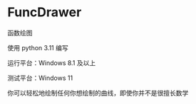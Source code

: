 # FuncDrawer

函数绘图

使用 python 3.11 编写

运行平台：Windows 8.1 及以上

测试平台：Windows 11

你可以轻松地绘制任何你想绘制的曲线，即使你并不是很擅长数学
